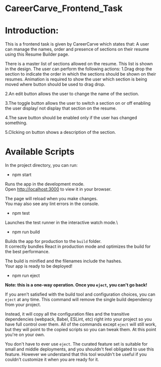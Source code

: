 # CareerCarve_Frontend_Task
 

# Introduction:


This is a frontend task is given by CareerCarve which states that:
A user can manage the names, order and presence of sections on their resume using this Resume Builder page.

There is a master list of sections allowed on the resume. This list is shown in the design. The user can perform the following actions:
1.Drag drop the section to indicate the order in which the sections should be shown on their resumes. Animation is required to show the user which section is being moved where button should be used to drag drop.

2.An edit button allows the user to change the name of the section.

3.The toggle button allows the user to switch a section on or off enabling the user display/ not display that section on the resume.

4.The save button should be enabled only if the user has changed something.

5.Clicking on button shows a description of the section.

# Available Scripts

In the project directory, you can run:

* npm start

Runs the app in the development mode.\
Open [http://localhost:3000](http://localhost:3000) to view it in your browser.

The page will reload when you make changes.\
You may also see any lint errors in the console.

* npm test

Launches the test runner in the interactive watch mode.\


* npm run build

Builds the app for production to the `build` folder.\
It correctly bundles React in production mode and optimizes the build for the best performance.

The build is minified and the filenames include the hashes.\
Your app is ready to be deployed!



* npm run eject

**Note: this is a one-way operation. Once you `eject`, you can't go back!**

If you aren't satisfied with the build tool and configuration choices, you can `eject` at any time. This command will remove the single build dependency from your project.

Instead, it will copy all the configuration files and the transitive dependencies (webpack, Babel, ESLint, etc) right into your project so you have full control over them. All of the commands except `eject` will still work, but they will point to the copied scripts so you can tweak them. At this point you're on your own.

You don't have to ever use `eject`. The curated feature set is suitable for small and middle deployments, and you shouldn't feel obligated to use this feature. However we understand that this tool wouldn't be useful if you couldn't customize it when you are ready for it.



 
